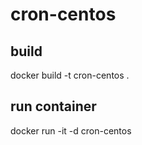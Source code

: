 # cron-centos

## build

docker build -t cron-centos .

## run container

docker run -it -d cron-centos

